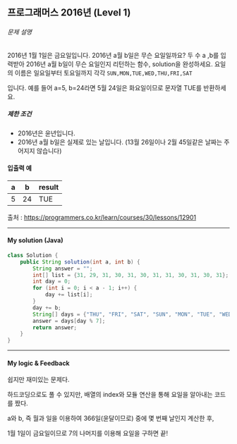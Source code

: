 ## 프로그래머스 2016년 (Level 1)

###### 문제 설명

2016년 1월 1일은 금요일입니다. 2016년 a월 b일은 무슨 요일일까요? 두 수 a ,b를 입력받아 2016년 a월 b일이 무슨 요일인지 리턴하는 함수, solution을 완성하세요. 요일의 이름은 일요일부터 토요일까지 각각 `SUN,MON,TUE,WED,THU,FRI,SAT`

입니다. 예를 들어 a=5, b=24라면 5월 24일은 화요일이므로 문자열 TUE를 반환하세요.

##### 제한 조건

- 2016년은 윤년입니다.
- 2016년 a월 b일은 실제로 있는 날입니다. (13월 26일이나 2월 45일같은 날짜는 주어지지 않습니다)

#### 입출력 예

| a    | b    | result |
| ---- | ---- | ------ |
| 5    | 24   | TUE    |

출처 : https://programmers.co.kr/learn/courses/30/lessons/12901

---



#### My solution (Java)

```java
class Solution {
    public String solution(int a, int b) {
        String answer = "";
        int[] list = {31, 29, 31, 30, 31, 30, 31, 31, 30, 31, 30, 31};
        int day = 0;
        for (int i = 0; i < a - 1; i++) {
            day += list[i];
        }
        day += b;
        String[] days = {"THU", "FRI", "SAT", "SUN", "MON", "TUE", "WED"};
        answer = days[day % 7];
        return answer;
    }
}
```

---



#### My logic & Feedback

쉽지만 재미있는 문제다.

하드코딩으로도 풀 수 있지만, 배열의 index와 모듈 연산을 통해 요일을 알아내는 코드를 짰다.

a와 b, 즉 월과 일을 이용하여 366일(윤달이므로) 중에 몇 번째 날인지 계산한 후,

1월 1일이 금요일이므로 7의 나머지를 이용해 요일을 구하면 끝!

